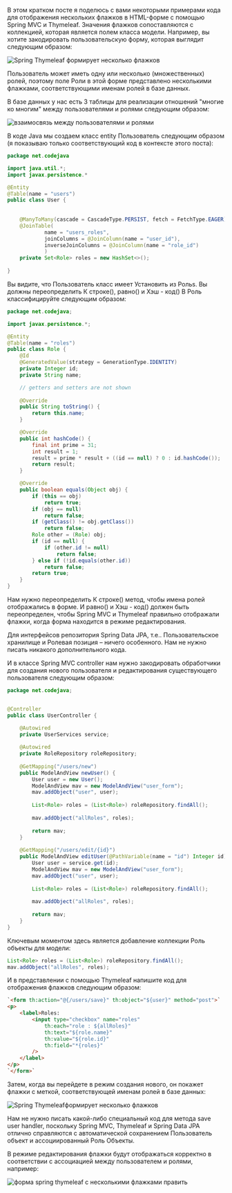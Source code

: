 

В этом кратком посте я поделюсь с вами некоторыми примерами кода для отображения нескольких флажков в HTML-форме с помощью Spring MVC и Thymeleaf. Значения флажков сопоставляются с коллекцией, которая является полем класса модели. Например, вы хотите закодировать пользовательскую форму, которая выглядит следующим образом:

![Spring Thymeleaf формирует несколько флажков](/Media/Thymeleaf/image_1.png)

Пользователь может иметь одну или несколько (множественных) ролей, поэтому поле Роли в этой форме представлено несколькими флажками, соответствующими именам ролей в базе данных.

В базе данных у нас есть 3 таблицы для реализации отношений "многие ко многим" между пользователями и ролями следующим образом:

![взаимосвязь между пользователями и ролями](/Media/Thymeleaf/image_2.png)

В коде Java мы создаем класс entity Пользователь следующим образом (я показываю только соответствующий код в контексте этого поста):

```java
package net.codejava

import java.util.*;
import javax.persistence.*

@Entity
@Table(name = "users")
public class User {
	
	
	@ManyToMany(cascade = CascadeType.PERSIST, fetch = FetchType.EAGER)
	@JoinTable(
			name = "users_roles",
			joinColumns = @JoinColumn(name = "user_id"),
			inverseJoinColumns = @JoinColumn(name = "role_id")
			)
	private Set<Role> roles = new HashSet<>();
	
}
```

Вы видите, что Пользователь класс имеет Установить из Рольs. Вы должны переопределить К строке(), равно() и Хэш - код() В Роль классифицируйте следующим образом:

```java
package net.codejava;

import javax.persistence.*;

@Entity
@Table(name = "roles")
public class Role {
	@Id
	@GeneratedValue(strategy = GenerationType.IDENTITY)
	private Integer id;
	private String name;

	// getters and setters are not shown
	
	@Override
	public String toString() {
		return this.name;
	}

	@Override
	public int hashCode() {
		final int prime = 31;
		int result = 1;
		result = prime * result + ((id == null) ? 0 : id.hashCode());
		return result;
	}

	@Override
	public boolean equals(Object obj) {
		if (this == obj)
			return true;
		if (obj == null)
			return false;
		if (getClass() != obj.getClass())
			return false;
		Role other = (Role) obj;
		if (id == null) {
			if (other.id != null)
				return false;
		} else if (!id.equals(other.id))
			return false;
		return true;
	}	
}
```

Нам нужно переопределить К строке() метод, чтобы имена ролей отображались в форме. И равно() и Хэш - код() должен быть переопределен, чтобы Spring MVC и Thymeleaf правильно отображали флажки, когда форма находится в режиме редактирования.

Для интерфейсов репозитория Spring Data JPA, т.е.. Пользовательское хранилище и Ролевая позиция – ничего особенного. Нам не нужно писать никакого дополнительного кода.

И в классе Spring MVC controller нам нужно закодировать обработчики для создания нового пользователя и редактирования существующего пользователя следующим образом:
```java
package net.codejava;


@Controller
public class UserController {

	@Autowired
	private UserServices service;
	
	@Autowired 
	private RoleRepository roleRepository;
	
	@GetMapping("/users/new")
	public ModelAndView newUser() {
		User user = new User();
		ModelAndView mav = new ModelAndView("user_form");
		mav.addObject("user", user);
		
		List<Role> roles = (List<Role>) roleRepository.findAll();
		
		mav.addObject("allRoles", roles);
		
		return mav;		
	}	
	
	@GetMapping("/users/edit/{id}")
	public ModelAndView editUser(@PathVariable(name = "id") Integer id) {
		User user = service.get(id);
		ModelAndView mav = new ModelAndView("user_form");
		mav.addObject("user", user);
		
		List<Role> roles = (List<Role>) roleRepository.findAll();
		
		mav.addObject("allRoles", roles);
		
		return mav;
	}	
}
```

Ключевым моментом здесь является добавление коллекции Роль объекты для модели:

```java
List<Role> roles = (List<Role>) roleRepository.findAll();
mav.addObject("allRoles", roles);
```

И в представлении с помощью Thymeleaf напишите код для отображения флажков следующим образом:
```html
`<form th:action="@{/users/save}" th:object="${user}" method="post">`
<p>
	<label>Roles: 
		<input type="checkbox" name="roles"
			th:each="role : ${allRoles}" 
			th:text="${role.name}"
			th:value="${role.id}"
			th:field="*{roles}"
		/>
	</label>
</p>
`</form>`
```

Затем, когда вы перейдете в режим создания нового, он покажет флажки с меткой, соответствующей именам ролей в базе данных:

![Spring Thymeleafформирует несколько флажков](/Media/Thymeleaf/image_3.png)

Нам не нужно писать какой-либо специальный код для метода save user handler, поскольку Spring MVC, Thymeleaf и Spring Data JPA отлично справляются с автоматической сохранением Пользователь объект и ассоциированный Роль Объекты.

В режиме редактирования флажки будут отображаться корректно в соответствии с ассоциацией между пользователем и ролями, например:

![форма spring thymeleaf с несколькими флажками править](/Media/Thymeleaf/image_4.png)

